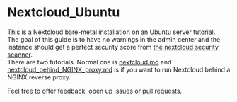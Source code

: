# Nextcloud_Ubuntu
This is a Nextcloud bare-metal installation on an Ubuntu server tutorial.   
The goal of this guide is to have no warnings in the admin center and the instance should get a perfect security score from [the nextcloud security scanner](https://scan.nextcloud.com).  
There are two tutorials. 
Normal one is [nextcloud.md](https://github.com/jameskimmel/Nextcloud_Ubuntu/blob/main/nextcloud.md) and [nextcloud_behind_NGINX_proxy.md](https://github.com/jameskimmel/Nextcloud_Ubuntu/blob/main/nextcloud_behind_NGINX_proxy.md) is if you want to run Nextcloud behind a NGINX reverse proxy.  

Feel free to offer feedback, open up issues or pull requests. 
